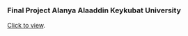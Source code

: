 
### Final Project Alanya Alaaddin Keykubat University
[Click to view](https://alinzmk.github.io/ProjectZ).